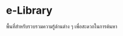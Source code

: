 # e-Library

พื้นที่สำหรับรวบรวมความรู้ด้านต่าง ๆ เพื่อสะดวกในการค้นหา
<!--stackedit_data:
eyJoaXN0b3J5IjpbMTU2MTM1NzU5MF19
-->